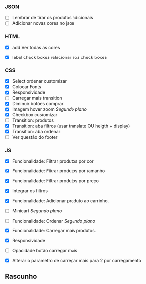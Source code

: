 ### JSON
- [ ] Lembrar de tirar os produtos adicionais
- [ ] Adicionar novas cores no json

### HTML
- [X] add Ver todas as cores
- [X] label check boxes relacionar aos check boxes


### CSS
- [X] Select ordenar customizar
- [X] Colocar Fonts
- [X] Responsividade
- [ ] Carregar mais transition
- [X] Diminuir botões comprar
- [X] Imagem hover zoom *Segundo plano*
- [X] Checkbox customizar
- [ ] Transition: produtos
- [X] Transition: aba filtros (usar translate OU heigth + display)
- [X] Transition: aba ordenar
- [ ] Ver questão do footer

### JS
- [X] Funcionalidade: Filtrar produtos por cor
- [X] Funcionalidade: Filtrar produtos por tamanho
- [X] Funcionalidade: Filtrar produtos por preço
- [X] Integrar os filtros
- [X] Funcionalidade: Adicionar produto ao carrinho.
- [ ] Minicart *Segundo plano*
- [ ] Funcionalidade: Ordenar *Segundo plano*
- [X] Funcionalidade: Carregar mais produtos.
- [X] Responsividade
- [ ] Opacidade botão carregar mais
- [X] Alterar o parametro de carregar mais para 2 por carregamento


## Rascunho
